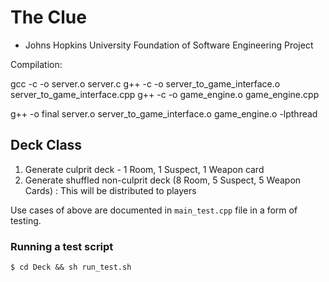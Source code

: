 # The Clue
- Johns Hopkins University Foundation of Software Engineering Project

Compilation:

gcc -c -o server.o server.c
g++ -c -o server_to_game_interface.o server_to_game_interface.cpp
g++ -c -o game_engine.o game_engine.cpp

g++ -o final server.o server_to_game_interface.o game_engine.o -lpthread


## Deck Class
1) Generate culprit deck - 1 Room, 1 Suspect, 1 Weapon card
2) Generate shuffled non-culprit deck (8 Room, 5 Suspect, 5 Weapon Cards) : This will be distributed to players

Use cases of above are documented in `main_test.cpp` file in a form of testing.

### Running a test script
```
$ cd Deck && sh run_test.sh
```




